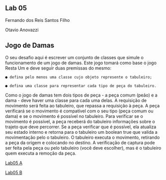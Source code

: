 ## Lab 05

Fernando dos Reis Santos Filho

Otavio Anovazzi

## Jogo de Damas

   O seu desafio aqui é escrever um conjunto de classes que simule o funcionamento de
um jogo de damas. Este jogo tomará como base o jogo Resta Um e deve seguir duas
premissas do mesmo:
    
    ● defina pelo menos uma classe cujo objeto represente o tabuleiro;
    
    ● defina uma classe para representar cada tipo de peça do tabuleiro.

   Como o jogo de damas tem dois tipos de peça - a peça comum (peão) e a dama - deve
haver uma classe para cada uma delas. A requisição de movimento será feita ao tabuleiro, que
repassa a requisição à peça. A peça verificará se o movimento é compatível com o seu tipo
(peça comum ou dama) e se o movimento é possível no tabuleiro. Para verificar se o
movimento é possível, a peça receberá do tabuleiro informações sobre o trajeto que deve
percorrer.
    Se a peça verificar que é possível, ela atualiza seu estado interno e retorna para o
tabuleiro um boolean true que valida a movimentação pelo o tabuleiro. O tabuleiro executa o
movimento, retirando a peça da origem e colocando no destino.
A verificação de captura pode ser feita pela peça ou pelo tabuleiro (você deve escolher),
mas é o tabuleiro quem executa a remoção da peça.

[Lab05 A](https://github.com/otavioanovazzi/Mc322Dupla/tree/master/lab05/src/mc322/lab05a)

[Lab05 B](https://github.com/otavioanovazzi/Mc322Dupla/tree/master/lab05/src/mc322/lab05b)
